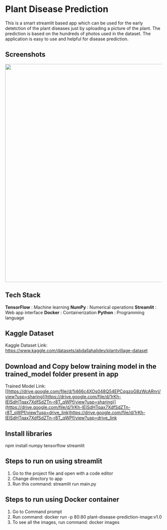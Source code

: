 # Plant Disease Prediction

This is a smart streamlit based app which can be used for the early detetction of the plant diseases just by uploading a picture of the plant. The prediction is based on the hundreds of photos used in the dataset. The application is easy to use and helpful for disease prediction.

## Screenshots
<img src="https://github.com/user-attachments/assets/6c6458ef-d8cb-40f4-bc5e-1fea09a2160d" width="700" />

## Tech Stack


**TensorFlow** : Machine learning
**NumPy** : Numerical operations
**Streamlit** : Web app interface
**Docker** : Containerization
**Python** : Programming language



## Kaggle Dataset
Kaggle Dataset Link: https://www.kaggle.com/datasets/abdallahalidev/plantvillage-dataset

## Download and Copy below training model in the trained_model folder present in app
Trained Model Link: [[https://drive.google.com/file/d/1i466c4XOs048Q54EPCqgzoG8zWcARnrj/view?usp=sharing](https://drive.google.com/file/d/1rKh-IElSdHTqax7XdfSdZTn-r8T_qWPf/view?usp=sharing)](https://drive.google.com/file/d/1rKh-IElSdHTqax7XdfSdZTn-r8T_qWPf/view?usp=drive_link)https://drive.google.com/file/d/1rKh-IElSdHTqax7XdfSdZTn-r8T_qWPf/view?usp=drive_link

## Install libraries
npm install numpy tensorflow streamlit

## Steps to run on using streamlit
1) Go to the project file and open with a code editor
2) Change directory to app
3) Run this command: streamlit run main.py

## Steps to run using Docker container
1) Go to Command prompt
2) Run command: docker run -p 80:80 plant-disease-prediction-image:v1.0
3) To see all the images, run command: docker images

